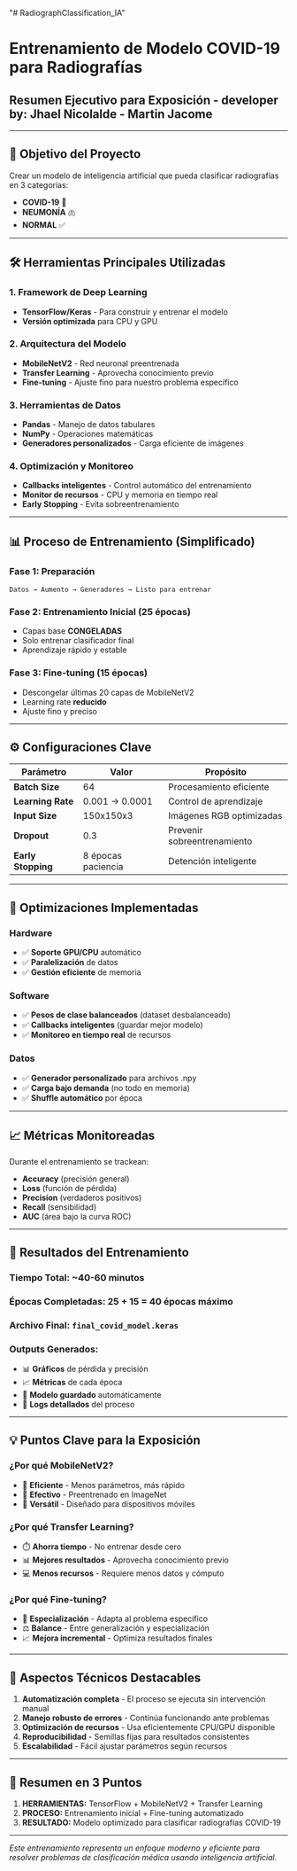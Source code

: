 "# RadiographClassification_IA" 
# Entrenamiento de Modelo COVID-19 para Radiografías
## Resumen Ejecutivo para Exposición - developer by: Jhael Nicolalde - Martin Jacome

---

## 🎯 **Objetivo del Proyecto**
Crear un modelo de inteligencia artificial que pueda clasificar radiografías en 3 categorías:
- **COVID-19** 🦠
- **NEUMONÍA** 🫁  
- **NORMAL** ✅

---

## 🛠️ **Herramientas Principales Utilizadas**

### **1. Framework de Deep Learning**
- **TensorFlow/Keras** - Para construir y entrenar el modelo
- **Versión optimizada** para CPU y GPU

### **2. Arquitectura del Modelo**
- **MobileNetV2** - Red neuronal preentrenada
- **Transfer Learning** - Aprovecha conocimiento previo
- **Fine-tuning** - Ajuste fino para nuestro problema específico

### **3. Herramientas de Datos**
- **Pandas** - Manejo de datos tabulares
- **NumPy** - Operaciones matemáticas
- **Generadores personalizados** - Carga eficiente de imágenes

### **4. Optimización y Monitoreo**
- **Callbacks inteligentes** - Control automático del entrenamiento
- **Monitor de recursos** - CPU y memoria en tiempo real
- **Early Stopping** - Evita sobreentrenamiento

---

## 📊 **Proceso de Entrenamiento (Simplificado)**

### **Fase 1: Preparación**
```
Datos → Aumento → Generadores → Listo para entrenar
```

### **Fase 2: Entrenamiento Inicial (25 épocas)**
- Capas base **CONGELADAS**
- Solo entrenar clasificador final
- Aprendizaje rápido y estable

### **Fase 3: Fine-tuning (15 épocas)**  
- Descongelar últimas 20 capas de MobileNetV2
- Learning rate **reducido**
- Ajuste fino y preciso

---

## ⚙️ **Configuraciones Clave**

| Parámetro | Valor | Propósito |
|-----------|--------|-----------|
| **Batch Size** | 64 | Procesamiento eficiente |
| **Learning Rate** | 0.001 → 0.0001 | Control de aprendizaje |
| **Input Size** | 150x150x3 | Imágenes RGB optimizadas |
| **Dropout** | 0.3 | Prevenir sobreentrenamiento |
| **Early Stopping** | 8 épocas paciencia | Detención inteligente |

---

## 🚀 **Optimizaciones Implementadas**

### **Hardware**
- ✅ **Soporte GPU/CPU** automático
- ✅ **Paralelización** de datos
- ✅ **Gestión eficiente** de memoria

### **Software**
- ✅ **Pesos de clase balanceados** (dataset desbalanceado)
- ✅ **Callbacks inteligentes** (guardar mejor modelo)
- ✅ **Monitoreo en tiempo real** de recursos

### **Datos**
- ✅ **Generador personalizado** para archivos .npy
- ✅ **Carga bajo demanda** (no todo en memoria)
- ✅ **Shuffle automático** por época

---

## 📈 **Métricas Monitoreadas**

Durante el entrenamiento se trackean:
- **Accuracy** (precisión general)
- **Loss** (función de pérdida)
- **Precision** (verdaderos positivos)
- **Recall** (sensibilidad)
- **AUC** (área bajo la curva ROC)

---

## 🎯 **Resultados del Entrenamiento**

### **Tiempo Total:** ~40-60 minutos
### **Épocas Completadas:** 25 + 15 = 40 épocas máximo
### **Archivo Final:** `final_covid_model.keras`

### **Outputs Generados:**
- 📊 **Gráficos** de pérdida y precisión
- 📈 **Métricas** de cada época
- 💾 **Modelo guardado** automáticamente
- 📝 **Logs detallados** del proceso

---

## 💡 **Puntos Clave para la Exposición**

### **¿Por qué MobileNetV2?**
- 🚀 **Eficiente** - Menos parámetros, más rápido
- 🎯 **Efectivo** - Preentrenado en ImageNet
- 📱 **Versátil** - Diseñado para dispositivos móviles

### **¿Por qué Transfer Learning?**
- ⏱️ **Ahorra tiempo** - No entrenar desde cero
- 📊 **Mejores resultados** - Aprovecha conocimiento previo
- 💻 **Menos recursos** - Requiere menos datos y cómputo

### **¿Por qué Fine-tuning?**
- 🎯 **Especialización** - Adapta al problema específico
- ⚖️ **Balance** - Entre generalización y especialización
- 📈 **Mejora incremental** - Optimiza resultados finales

---

## 🔧 **Aspectos Técnicos Destacables**

1. **Automatización completa** - El proceso se ejecuta sin intervención manual
2. **Manejo robusto de errores** - Continúa funcionando ante problemas
3. **Optimización de recursos** - Usa eficientemente CPU/GPU disponible
4. **Reproducibilidad** - Semillas fijas para resultados consistentes
5. **Escalabilidad** - Fácil ajustar parámetros según recursos

---

## 📝 **Resumen en 3 Puntos**

1. **HERRAMIENTAS:** TensorFlow + MobileNetV2 + Transfer Learning
2. **PROCESO:** Entrenamiento inicial + Fine-tuning automatizado  
3. **RESULTADO:** Modelo optimizado para clasificar radiografías COVID-19

---

*Este entrenamiento representa un enfoque moderno y eficiente para resolver problemas de clasificación médica usando inteligencia artificial.*
